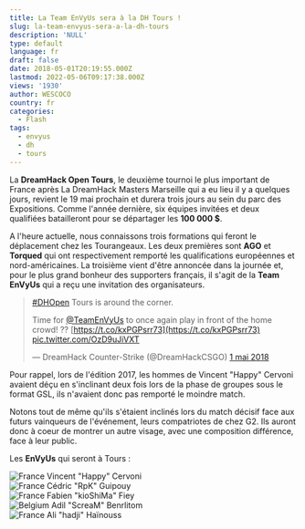 ```yaml
---
title: La Team EnVyUs sera à la DH Tours !
slug: la-team-envyus-sera-a-la-dh-tours
description: 'NULL'
type: default
language: fr
draft: false
date: 2018-05-01T20:19:55.000Z
lastmod: 2022-05-06T09:17:38.000Z
views: '1930'
author: WESCOCO
country: fr
categories:
  - Flash
tags:
  - envyus
  - dh
  - tours
---
```

La **DreamHack Open Tours**, le deuxième tournoi le plus important de France après La DreamHack Masters Marseille qui a eu lieu il y a quelques jours, revient le 19 mai prochain et durera trois jours au sein du parc des Expositions. Comme l'année dernière, six équipes invitées et deux qualifiées batailleront pour se départager les **100 000 $**. 

A l'heure actuelle, nous connaissons trois formations qui feront le déplacement chez les Tourangeaux. Les deux premières sont **AGO** et **Torqued** qui ont respectivement remporté les qualifications européennes et nord-américaines. La troisième vient d'être annoncée dans la journée et, pour le plus grand bonheur des supporters français, il s'agit de la **Team EnVyUs** qui a reçu une invitation des organisateurs.

> [#DHOpen](https://twitter.com/hashtag/DHOpen?src=hash&ref%5Fsrc=twsrc%5Etfw) Tours is around the corner.  
>  
> Time for [@TeamEnVyUs](https://twitter.com/TeamEnVyUs?ref%5Fsrc=twsrc%5Etfw) to once again play in front of the home crowd! ?? [https://t.co/kxPGPsrr73](https://t.co/kxPGPsrr73) [pic.twitter.com/OzD9uJiVXT](https://t.co/OzD9uJiVXT)
> 
> — DreamHack Counter-Strike (@DreamHackCSGO) [1 mai 2018](https://twitter.com/DreamHackCSGO/status/991346514000723970?ref%5Fsrc=twsrc%5Etfw)

Pour rappel, lors de l'édition 2017, les hommes de Vincent "Happy" Cervoni⁠ avaient déçu en s'inclinant deux fois lors de la phase de groupes sous le format GSL, ils n'avaient donc pas remporté le moindre match. 

Notons tout de même qu'ils s'étaient inclinés lors du match décisif face aux futurs vainqueurs de l'événement, leurs compatriotes de chez G2\. Ils auront donc à coeur de montrer un autre visage, avec une composition différence, face à leur public. 

Les **EnVyUs** qui seront à Tours :

![France](/images/countries/fr.svg)⁠ ⁠Vincent "Happy" Cervoni⁠  
![France](/images/countries/fr.svg)⁠ Cédric "RpK" Guipouy⁠  
![France](/images/countries/fr.svg)⁠ Fabien "kioShiMa" Fiey⁠  
![Belgium](/images/countries/be.svg)⁠ Adil "ScreaM" Benrlitom⁠  
![France](/images/countries/fr.svg)⁠ Ali "hadji" Haïnouss⁠ 
